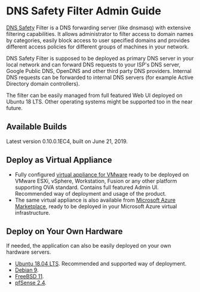 # DNS Safety Filter Admin Guide

[DNS Safety](https://www.dnssafety.io/) Filter is a DNS forwarding server (like dnsmasq) with extensive filtering capabilities. It allows administrator to filter access to domain names by categories, easily block access to user specified domains and provides different access policies for different groups of machines in your network.

DNS Safety Filter is supposed to be deployed as primary DNS server in your local network and can forward DNS requests to your ISP's DNS server, Google Public DNS, OpenDNS and other third party DNS providers. Internal DNS requests can be forwarded to internal DNS servers (for example Active Directory domain controllers).

The filter can be easily managed from full featured Web UI deployed on Ubuntu 18 LTS. Other operating systems might be supported too in the near future.

## Available Builds

Latest version 0.10.0.1EC4, built on June 21, 2019.

## Deploy as Virtual Appliance

* Fully configured [virtual appliance for VMware](http://packages.diladele.com/dnssafety/0.10.0.1EC4/va/ubuntu18/dnssafety.zip) ready to be deployed on VMware ESXi, vSphere, Workstation, Fusion or any other platform supporting OVA standard. Contains full featured Admin UI. Recommended way of deployment and usage of the product.
* The same virtual appliance is also available from [Microsoft Azure Marketplace](https://azuremarketplace.microsoft.com/en-us/marketplace/apps/diladele.dnsfilter), ready to be deployed in your Microsoft Azure virtual infrastructure.

## Deploy on Your Own Hardware

If needed, the application can also be easily deployed on your own hardware servers.

* [Ubuntu 18.04 LTS](/install/ubuntu18/dns/). Recommended and supported way of deployment.
* [Debian 9](/install/debian9/).
* [FreeBSD 11](/install/freebsd11/).
* [pfSense 2.4](/install/pfsense/).

